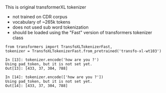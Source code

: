 This is original transformerXL tokenizer
* not trained on CDR corpus
* vocabulary of ~265k tokens
* does not used sub word tokenization
* should be loaded using the "Fast" version of transformers tokenizer class 
```
from transformers import TransfoXLTokenizerFast, 
tokenizer = TransfoXLTokenizerFast.from_pretrained('transfo-xl-wt103')  

In [13]: tokenizer.encode('how are you ?')
Using pad_token, but it is not set yet.
Out[13]: [433, 37, 304, 788]

In [14]: tokenizer.encode(['how are you ?']) 
Using pad_token, but it is not set yet.
Out[14]: [433, 37, 304, 788]
```